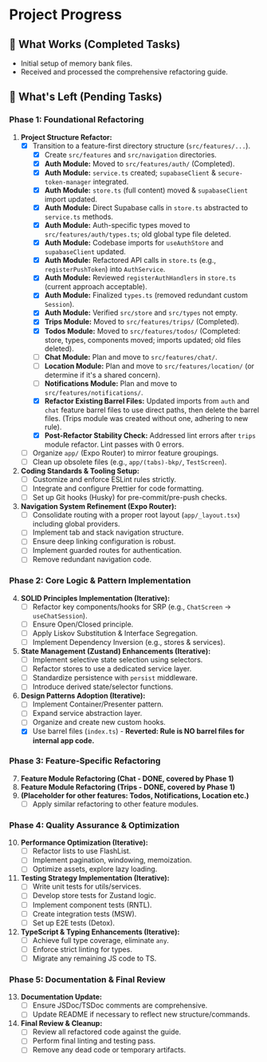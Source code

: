# Project Progress

## 🚀 What Works (Completed Tasks)

- Initial setup of memory bank files.
- Received and processed the comprehensive refactoring guide.

## 🎯 What's Left (Pending Tasks)

### Phase 1: Foundational Refactoring
1.  **Project Structure Refactor:**
    *   [x] Transition to a feature-first directory structure (`src/features/...`).
        *   [x] Create `src/features` and `src/navigation` directories.
        *   [x] **Auth Module:** Moved to `src/features/auth/` (Completed).
        *   [x] **Auth Module:** `service.ts` created; `supabaseClient` & `secure-token-manager` integrated.
        *   [x] **Auth Module:** `store.ts` (full content) moved & `supabaseClient` import updated.
        *   [x] **Auth Module:** Direct Supabase calls in `store.ts` abstracted to `service.ts` methods.
        *   [x] **Auth Module:** Auth-specific types moved to `src/features/auth/types.ts`; old global type file deleted.
        *   [x] **Auth Module:** Codebase imports for `useAuthStore` and `supabaseClient` updated.
        *   [x] **Auth Module:** Refactored API calls in `store.ts` (e.g., `registerPushToken`) into `AuthService`.
        *   [x] **Auth Module:** Reviewed `registerAuthHandlers` in `store.ts` (current approach acceptable).
        *   [x] **Auth Module:** Finalized `types.ts` (removed redundant custom `Session`).
        *   [x] **Auth Module:** Verified `src/store` and `src/types` not empty.
        *   [x] **Trips Module:** Moved to `src/features/trips/` (Completed).
        *   [x] **Todos Module:** Moved to `src/features/todos/` (Completed: store, types, components moved; imports updated; old files deleted).
        *   [ ] **Chat Module:** Plan and move to `src/features/chat/`.
        *   [ ] **Location Module:** Plan and move to `src/features/location/` (or determine if it's a shared concern).
        *   [ ] **Notifications Module:** Plan and move to `src/features/notifications/`.
        *   [x] **Refactor Existing Barrel Files:** Updated imports from `auth` and `chat` feature barrel files to use direct paths, then delete the barrel files. (Trips module was created without one, adhering to new rule).
        *   [x] **Post-Refactor Stability Check:** Addressed lint errors after `trips` module refactor. Lint passes with 0 errors.
    *   [ ] Organize `app/` (Expo Router) to mirror feature groupings.
    *   [ ] Clean up obsolete files (e.g., `app/(tabs)-bkp/`, `TestScreen`).
2.  **Coding Standards & Tooling Setup:**
    *   [ ] Customize and enforce ESLint rules strictly.
    *   [ ] Integrate and configure Prettier for code formatting.
    *   [ ] Set up Git hooks (Husky) for pre-commit/pre-push checks.
3.  **Navigation System Refinement (Expo Router):**
    *   [ ] Consolidate routing with a proper root layout (`app/_layout.tsx`) including global providers.
    *   [ ] Implement tab and stack navigation structure.
    *   [ ] Ensure deep linking configuration is robust.
    *   [ ] Implement guarded routes for authentication.
    *   [ ] Remove redundant navigation code.

### Phase 2: Core Logic & Pattern Implementation
4.  **SOLID Principles Implementation (Iterative):**
    *   [ ] Refactor key components/hooks for SRP (e.g., `ChatScreen` -> `useChatSession`).
    *   [ ] Ensure Open/Closed principle.
    *   [ ] Apply Liskov Substitution & Interface Segregation.
    *   [ ] Implement Dependency Inversion (e.g., stores & services).
5.  **State Management (Zustand) Enhancements (Iterative):**
    *   [ ] Implement selective state selection using selectors.
    *   [ ] Refactor stores to use a dedicated service layer.
    *   [ ] Standardize persistence with `persist` middleware.
    *   [ ] Introduce derived state/selector functions.
6.  **Design Patterns Adoption (Iterative):**
    *   [ ] Implement Container/Presenter pattern.
    *   [ ] Expand service abstraction layer.
    *   [ ] Organize and create new custom hooks.
    *   [x] Use barrel files (`index.ts`) - **Reverted: Rule is NO barrel files for internal app code.**

### Phase 3: Feature-Specific Refactoring
7.  **Feature Module Refactoring (Chat - DONE, covered by Phase 1)**
8.  **Feature Module Refactoring (Trips - DONE, covered by Phase 1)**
9.  **(Placeholder for other features: Todos, Notifications, Location etc.)**
    *   [ ] Apply similar refactoring to other feature modules.

### Phase 4: Quality Assurance & Optimization
10. **Performance Optimization (Iterative):**
    *   [ ] Refactor lists to use FlashList.
    *   [ ] Implement pagination, windowing, memoization.
    *   [ ] Optimize assets, explore lazy loading.
11. **Testing Strategy Implementation (Iterative):**
    *   [ ] Write unit tests for utils/services.
    *   [ ] Develop store tests for Zustand logic.
    *   [ ] Implement component tests (RNTL).
    *   [ ] Create integration tests (MSW).
    *   [ ] Set up E2E tests (Detox).
12. **TypeScript & Typing Enhancements (Iterative):**
    *   [ ] Achieve full type coverage, eliminate `any`.
    *   [ ] Enforce strict linting for types.
    *   [ ] Migrate any remaining JS code to TS.

### Phase 5: Documentation & Final Review
13. **Documentation Update:**
    *   [ ] Ensure JSDoc/TSDoc comments are comprehensive.
    *   [ ] Update README if necessary to reflect new structure/commands.
14. **Final Review & Cleanup:**
    *   [ ] Review all refactored code against the guide.
    *   [ ] Perform final linting and testing pass.
    *   [ ] Remove any dead code or temporary artifacts.